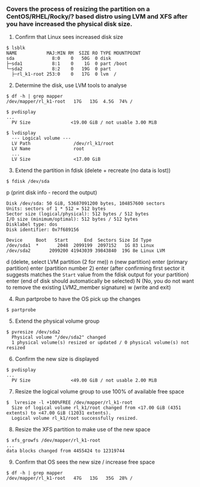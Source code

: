 ### Covers the process of resizing the partition on a CentOS/RHEL/Rocky/? based distro using LVM and XFS after you have increased the physical disk size.

1. Confirm that Linux sees increased disk size
```
$ lsblk
NAME           MAJ:MIN RM  SIZE RO TYPE MOUNTPOINT
sda              8:0    0   50G  0 disk
├─sda1           8:1    0    1G  0 part /boot
└─sda2           8:2    0   19G  0 part
  ├─rl_k1-root 253:0    0   17G  0 lvm  /
```  

2. Determine the disk, use LVM tools to analyse
```
$ df -h | grep mapper
/dev/mapper/rl_k1-root   17G   13G  4.5G  74% /

$ pvdisplay
...
  PV Size               <19.00 GiB / not usable 3.00 MiB
  
$ lvdisplay
  --- Logical volume ---
  LV Path                /dev/rl_k1/root
  LV Name                root
  ...
  LV Size                <17.00 GiB
```

3. Extend the partition in fdisk (delete + recreate (no data is lost))

```
$ fdisk /dev/sda
```

p (print disk info - record the output)
```
Disk /dev/sda: 50 GiB, 53687091200 bytes, 104857600 sectors
Units: sectors of 1 * 512 = 512 bytes
Sector size (logical/physical): 512 bytes / 512 bytes
I/O size (minimum/optimal): 512 bytes / 512 bytes
Disklabel type: dos
Disk identifier: 0x7f689156

Device     Boot   Start      End  Sectors Size Id Type
/dev/sda1  *       2048  2099199  2097152   1G 83 Linux
/dev/sda2       2099200 41943039 39843840  19G 8e Linux LVM
```

d (delete, select LVM partition (2 for me))
n (new partition)
enter (primary partition)
enter (partition number 2)
enter (after confirming first sector it suggests matches the `Start` value from the fdisk output for your partition)
enter (end of disk should automatically be selected)
N (No, you do not want to remove the existing LVM2_member signature)
w (write and exit)

4. Run partprobe to have the OS pick up the changes

```
$ partprobe
```

5. Extend the physical volume group

```
$ pvresize /dev/sda2
  Physical volume "/dev/sda2" changed
  1 physical volume(s) resized or updated / 0 physical volume(s) not resized
```

6. Confirm the new size is displayed

```
$ pvdisplay
...
  PV Size               <49.00 GiB / not usable 2.00 MiB
```

7. Resize the logical volume group to use 100% of available free space

```
$  lvresize -l +100%FREE /dev/mapper/rl_k1-root
  Size of logical volume rl_k1/root changed from <17.00 GiB (4351 extents) to <47.00 GiB (12031 extents).
  Logical volume rl_k1/root successfully resized.
```

8. Resize the XFS partition to make use of the new space

```
$ xfs_growfs /dev/mapper/rl_k1-root
...
data blocks changed from 4455424 to 12319744
```

9. Confirm that OS sees the new size / increase free space

```
$ df -h | grep mapper
/dev/mapper/rl_k1-root   47G   13G   35G  28% /
```
